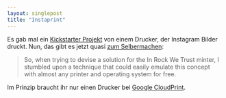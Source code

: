```yaml
---
layout: singlepost
title: "Instaprint"
---
```


Es gab mal ein [Kickstarter Projekt](http://www.kickstarter.com/projects/breakfastny/instaprint-the-location-based-photo-booth-for-inst?ref=search) von einem Drucker, der Instagram Bilder druckt. Nun, das gibt es jetzt quasi [zum Selbermachen](http://leemart.in/instaprinter):

> So, when trying to devise a solution for the In Rock We Trust minter, I stumbled upon a technique that could easily emulate this concept with almost any printer and operating system for free.

Im Prinzip braucht ihr nur einen Drucker bei [Google CloudPrint](https://en.wikipedia.org/wiki/Google_Cloud_Print).